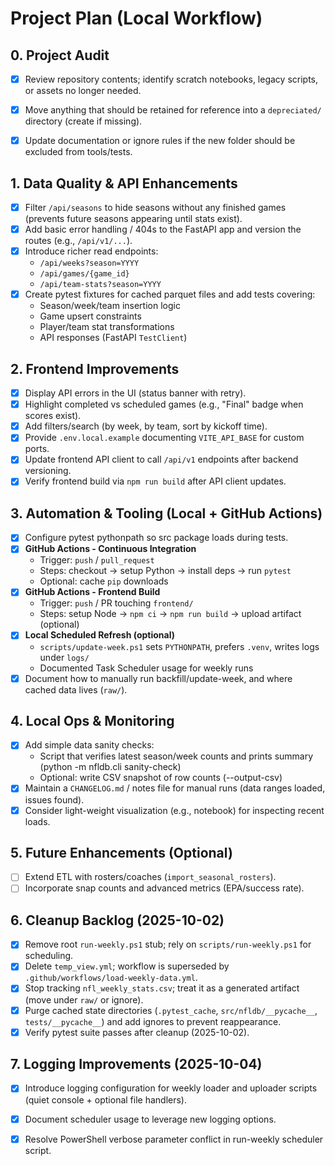 ﻿# Project Plan (Local Workflow)

## 0. Project Audit

- [x] Review repository contents; identify scratch notebooks, legacy scripts, or assets no longer needed.
- [x] Move anything that should be retained for reference into a `depreciated/` directory (create if missing).
- [x] Update documentation or ignore rules if the new folder should be excluded from tools/tests.


## 1. Data Quality & API Enhancements

- [x] Filter `/api/seasons` to hide seasons without any finished games (prevents future seasons appearing until stats exist).
- [x] Add basic error handling / 404s to the FastAPI app and version the routes (e.g., `/api/v1/...`).
- [x] Introduce richer read endpoints:
  - `/api/weeks?season=YYYY`
  - `/api/games/{game_id}`
  - `/api/team-stats?season=YYYY`
- [x] Create pytest fixtures for cached parquet files and add tests covering:
  - Season/week/team insertion logic
  - Game upsert constraints
  - Player/team stat transformations
  - API responses (FastAPI `TestClient`)

## 2. Frontend Improvements

- [x] Display API errors in the UI (status banner with retry).
- [x] Highlight completed vs scheduled games (e.g., "Final" badge when scores exist).
- [x] Add filters/search (by week, by team, sort by kickoff time).
- [x] Provide `.env.local.example` documenting `VITE_API_BASE` for custom ports.
- [x] Update frontend API client to call `/api/v1` endpoints after backend versioning.
- [x] Verify frontend build via `npm run build` after API client updates.

## 3. Automation & Tooling (Local + GitHub Actions)

- [x] Configure pytest pythonpath so src package loads during tests.
- [x] **GitHub Actions - Continuous Integration**
  - Trigger: `push` / `pull_request`
  - Steps: checkout -> setup Python -> install deps -> run `pytest`
  - Optional: cache `pip` downloads
- [x] **GitHub Actions - Frontend Build**
  - Trigger: `push` / PR touching `frontend/`
  - Steps: setup Node -> `npm ci` -> `npm run build` -> upload artifact (optional)
- [x] **Local Scheduled Refresh (optional)**
  - `scripts/update-week.ps1` sets `PYTHONPATH`, prefers `.venv`, writes logs under `logs/`
  - Documented Task Scheduler usage for weekly runs
- [x] Document how to manually run backfill/update-week, and where cached data lives (`raw/`).

## 4. Local Ops & Monitoring

- [x] Add simple data sanity checks:
  - Script that verifies latest season/week counts and prints summary (python -m nfldb.cli sanity-check)
  - Optional: write CSV snapshot of row counts (--output-csv)
- [x] Maintain a `CHANGELOG.md` / notes file for manual runs (data ranges loaded, issues found).
- [x] Consider light-weight visualization (e.g., notebook) for inspecting recent loads.

## 5. Future Enhancements (Optional)

- [ ] Extend ETL with rosters/coaches (`import_seasonal_rosters`).
- [ ] Incorporate snap counts and advanced metrics (EPA/success rate).

## 6. Cleanup Backlog (2025-10-02)

- [x] Remove root `run-weekly.ps1` stub; rely on `scripts/run-weekly.ps1` for scheduling.
- [x] Delete `temp_view.yml`; workflow is superseded by `.github/workflows/load-weekly-data.yml`.
- [x] Stop tracking `nfl_weekly_stats.csv`; treat it as a generated artifact (move under `raw/` or ignore).
- [x] Purge cached state directories (`.pytest_cache`, `src/nfldb/__pycache__`, `tests/__pycache__`) and add ignores to prevent reappearance.
- [x] Verify pytest suite passes after cleanup (2025-10-02).

## 7. Logging Improvements (2025-10-04)

- [x] Introduce logging configuration for weekly loader and uploader scripts (quiet console + optional file handlers).
- [x] Document scheduler usage to leverage new logging options.


- [x] Resolve PowerShell verbose parameter conflict in run-weekly scheduler script.


